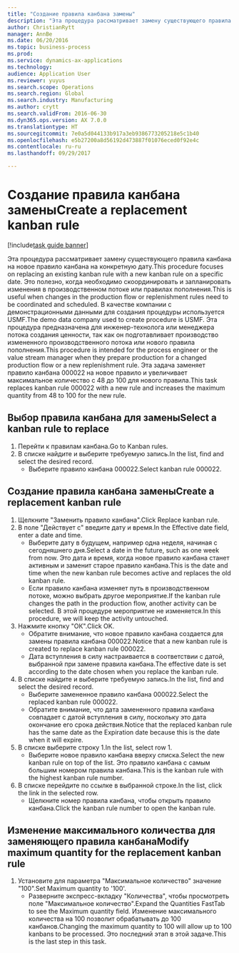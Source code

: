 ```yaml
--- 
title: "Создание правила канбана замены"
description: "Эта процедура рассматривает замену существующего правила канбана на новое правило канбана на конкретную дату."
author: ChristianRytt
manager: AnnBe
ms.date: 06/20/2016
ms.topic: business-process
ms.prod: 
ms.service: dynamics-ax-applications
ms.technology: 
audience: Application User
ms.reviewer: yuyus
ms.search.scope: Operations
ms.search.region: Global
ms.search.industry: Manufacturing
ms.author: crytt
ms.search.validFrom: 2016-06-30
ms.dyn365.ops.version: AX 7.0.0
ms.translationtype: HT
ms.sourcegitcommit: 7e0a5d044133b917a3eb9386773205218e5c1b40
ms.openlocfilehash: e5b27200a8d56192d473887f01076eced0f92e4c
ms.contentlocale: ru-ru
ms.lasthandoff: 09/29/2017

---
```

# <a name="create-a-replacement-kanban-rule"></a><span data-ttu-id="9acbb-103">Создание правила канбана замены</span><span class="sxs-lookup"><span data-stu-id="9acbb-103">Create a replacement kanban rule</span></span>

[!include[task guide banner](../../includes/task-guide-banner.md)]

<span data-ttu-id="9acbb-104">Эта процедура рассматривает замену существующего правила канбана на новое правило канбана на конкретную дату.</span><span class="sxs-lookup"><span data-stu-id="9acbb-104">This procedure focuses on replacing an existing kanban rule with a new kanban rule on a specific date.</span></span> <span data-ttu-id="9acbb-105">Это полезно, когда необходимо скоординировать и запланировать изменения в производственном потоке или правилах пополнения.</span><span class="sxs-lookup"><span data-stu-id="9acbb-105">This is useful when changes in the production flow or replenishment rules need to be coordinated and scheduled.</span></span> <span data-ttu-id="9acbb-106">В качестве компании с демонстрационными данными для создания процедуры используется USMF.</span><span class="sxs-lookup"><span data-stu-id="9acbb-106">The demo data company used to create procedure is USMF.</span></span> <span data-ttu-id="9acbb-107">Эта процедура предназначена для инженер-технолога или менеджера потока создания ценности, так как он подготавливает производство измененного производственного потока или нового правила пополнения.</span><span class="sxs-lookup"><span data-stu-id="9acbb-107">This procedure is intended for the process engineer or the value stream manager when they prepare production for a changed production flow or a new replenishment rule.</span></span> <span data-ttu-id="9acbb-108">Эта задача заменяет правило канбана 000022 на новое правило и увеличивает максимальное количество с 48 до 100 для нового правила.</span><span class="sxs-lookup"><span data-stu-id="9acbb-108">This task replaces kanban rule 000022 with a new rule and increases the maximum quantity from 48 to 100 for the new rule.</span></span>


## <a name="select-a-kanban-rule-to-replace"></a><span data-ttu-id="9acbb-109">Выбор правила канбана для замены</span><span class="sxs-lookup"><span data-stu-id="9acbb-109">Select a kanban rule to replace</span></span>
1. <span data-ttu-id="9acbb-110">Перейти к правилам канбана.</span><span class="sxs-lookup"><span data-stu-id="9acbb-110">Go to Kanban rules.</span></span>
2. <span data-ttu-id="9acbb-111">В списке найдите и выберите требуемую запись.</span><span class="sxs-lookup"><span data-stu-id="9acbb-111">In the list, find and select the desired record.</span></span>
    * <span data-ttu-id="9acbb-112">Выберите правило канбана 000022.</span><span class="sxs-lookup"><span data-stu-id="9acbb-112">Select kanban rule 000022.</span></span>  

## <a name="create-a-replacement-kanban-rule"></a><span data-ttu-id="9acbb-113">Создание правила канбана замены</span><span class="sxs-lookup"><span data-stu-id="9acbb-113">Create a replacement kanban rule</span></span>
1. <span data-ttu-id="9acbb-114">Щелкните "Заменить правило канбана".</span><span class="sxs-lookup"><span data-stu-id="9acbb-114">Click Replace kanban rule.</span></span>
2. <span data-ttu-id="9acbb-115">В поле "Действует с" введите дату и время.</span><span class="sxs-lookup"><span data-stu-id="9acbb-115">In the Effective date field, enter a date and time.</span></span>
    * <span data-ttu-id="9acbb-116">Выберите дату в будущем, например одна неделя, начиная с сегодняшнего дня.</span><span class="sxs-lookup"><span data-stu-id="9acbb-116">Select a date in the future, such as one week from now.</span></span> <span data-ttu-id="9acbb-117">Это дата и время, когда новое правило канбана станет активным и заменит старое правило канбана.</span><span class="sxs-lookup"><span data-stu-id="9acbb-117">This is the date and time when the new kanban rule becomes active and replaces the old kanban rule.</span></span>  
    * <span data-ttu-id="9acbb-118">Если правило канбана изменяет путь в производственном потоке, можно выбрать другое мероприятие.</span><span class="sxs-lookup"><span data-stu-id="9acbb-118">If the kanban rule changes the path in the production flow,  another activity can be selected.</span></span>  <span data-ttu-id="9acbb-119">В этой процедуре мероприятие не изменяется.</span><span class="sxs-lookup"><span data-stu-id="9acbb-119">In this procedure, we will keep the activity untouched.</span></span>  
3. <span data-ttu-id="9acbb-120">Нажмите кнопку "OК".</span><span class="sxs-lookup"><span data-stu-id="9acbb-120">Click OK.</span></span>
    * <span data-ttu-id="9acbb-121">Обратите внимание, что новое правило канбана создается для замены правила канбана 000022.</span><span class="sxs-lookup"><span data-stu-id="9acbb-121">Notice that a new kanban rule is created to replace kanban rule 000022.</span></span>  
    * <span data-ttu-id="9acbb-122">Дата вступления в силу настраивается в соответствии с датой, выбранной при замене правила канбана.</span><span class="sxs-lookup"><span data-stu-id="9acbb-122">The effective date is set according to the date chosen when you replace the kanban rule.</span></span>  
4. <span data-ttu-id="9acbb-123">В списке найдите и выберите требуемую запись.</span><span class="sxs-lookup"><span data-stu-id="9acbb-123">In the list, find and select the desired record.</span></span>
    * <span data-ttu-id="9acbb-124">Выберите замененное правило канбана 000022.</span><span class="sxs-lookup"><span data-stu-id="9acbb-124">Select the replaced kanban rule 000022.</span></span>  
    * <span data-ttu-id="9acbb-125">Обратите внимание, что дата замененного правила канбана совпадает с датой вступления в силу, поскольку это дата окончание его срока действия.</span><span class="sxs-lookup"><span data-stu-id="9acbb-125">Notice that the replaced kanban rule has the same date as the Expiration date because this is the date when it will expire.</span></span>  
5. <span data-ttu-id="9acbb-126">В списке выберите строку 1.</span><span class="sxs-lookup"><span data-stu-id="9acbb-126">In the list, select row 1.</span></span>
    * <span data-ttu-id="9acbb-127">Выберите новое правило канбана вверху списка.</span><span class="sxs-lookup"><span data-stu-id="9acbb-127">Select the new kanban rule on top of the list.</span></span> <span data-ttu-id="9acbb-128">Это правило канбана с самым большим номером правила канбана.</span><span class="sxs-lookup"><span data-stu-id="9acbb-128">This is the kanban rule with the highest kanban rule number.</span></span>  
6. <span data-ttu-id="9acbb-129">В списке перейдите по ссылке в выбранной строке.</span><span class="sxs-lookup"><span data-stu-id="9acbb-129">In the list, click the link in the selected row.</span></span>
    * <span data-ttu-id="9acbb-130">Щелкните номер правила канбана, чтобы открыть правило канбана.</span><span class="sxs-lookup"><span data-stu-id="9acbb-130">Click the kanban rule number to open the kanban rule.</span></span>  

## <a name="modify-maximum-quantity-for-the-replacement-kanban-rule"></a><span data-ttu-id="9acbb-131">Изменение максимального количества для заменяющего правила канбана</span><span class="sxs-lookup"><span data-stu-id="9acbb-131">Modify maximum quantity for the replacement kanban rule</span></span>
1. <span data-ttu-id="9acbb-132">Установите для параметра "Максимальное количество" значение "100".</span><span class="sxs-lookup"><span data-stu-id="9acbb-132">Set Maximum quantity to '100'.</span></span>
    * <span data-ttu-id="9acbb-133">Разверните экспресс-вкладку "Количества", чтобы просмотреть поле "Максимальное количество".</span><span class="sxs-lookup"><span data-stu-id="9acbb-133">Expand the Quantities FastTab to see the Maximum quantity field.</span></span> <span data-ttu-id="9acbb-134">Изменение максимального количества на 100 позволит обрабатывать до 100 канбанов.</span><span class="sxs-lookup"><span data-stu-id="9acbb-134">Changing the maximum quantity to 100 will allow up to 100 kanbans to be processed.</span></span>    <span data-ttu-id="9acbb-135">Это последний этап в этой задаче.</span><span class="sxs-lookup"><span data-stu-id="9acbb-135">This is the last step in this task.</span></span>  


